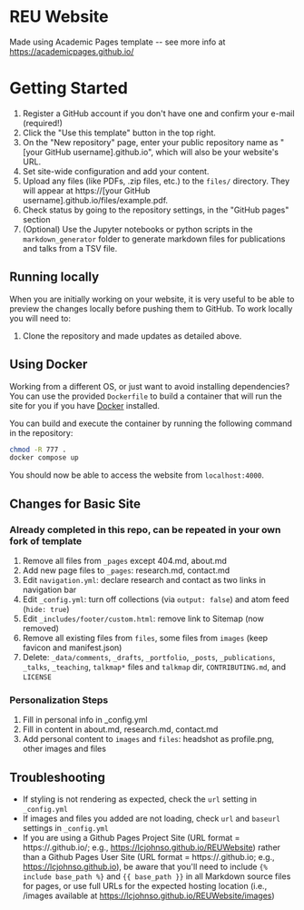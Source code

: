 # REU Website

Made using Academic Pages template -- see more info at https://academicpages.github.io/

# Getting Started

1. Register a GitHub account if you don't have one and confirm your e-mail (required!)
1. Click the "Use this template" button in the top right.
1. On the "New repository" page, enter your public repository name as "[your GitHub username].github.io", which will also be your website's URL.
1. Set site-wide configuration and add your content.
1. Upload any files (like PDFs, .zip files, etc.) to the `files/` directory. They will appear at https://[your GitHub username].github.io/files/example.pdf.
1. Check status by going to the repository settings, in the "GitHub pages" section
1. (Optional) Use the Jupyter notebooks or python scripts in the `markdown_generator` folder to generate markdown files for publications and talks from a TSV file.

## Running locally

When you are initially working on your website, it is very useful to be able to preview the changes locally before pushing them to GitHub. To work locally you will need to:

1. Clone the repository and made updates as detailed above.

## Using Docker

Working from a different OS, or just want to avoid installing dependencies? You can use the provided `Dockerfile` to build a container that will run the site for you if you have [Docker](https://www.docker.com/) installed.

You can build and execute the container by running the following command in the repository:

```bash
chmod -R 777 .
docker compose up
```

You should now be able to access the website from `localhost:4000`.

## Changes for Basic Site

### Already completed in this repo, can be repeated in your own fork of template
1. Remove all files from `_pages` except 404.md, about.md
1. Add new page files to `_pages`: research.md, contact.md
1. Edit `navigation.yml`: declare research and contact as two links in navigation bar
1. Edit `_config.yml`: turn off collections (via `output: false`) and atom feed (`hide: true`)
1. Edit `_includes/footer/custom.html`: remove link to Sitemap (now removed)
1. Remove all existing files from `files`, some files from `images` (keep favicon and manifest.json)
1. Delete: `_data/comments`, `_drafts`, `_portfolio`, `_posts`, `_publications`, `_talks`, `_teaching`, `talkmap*` files and `talkmap` dir, `CONTRIBUTING.md`, and `LICENSE`

### Personalization Steps
1. Fill in personal info in _config.yml
1. Fill in content in about.md, research.md, contact.md
1. Add personal content to `images` and `files`: headshot as profile.png, other images and files

## Troubleshooting
- If styling is not rendering as expected, check the `url` setting in `_config.yml`
- If images and files you added are not loading, check `url` and `baseurl` settings in `_config.yml`
- If you are using a Github Pages Project Site (URL format = https://<owner>.github.io/<repositoryname>; e.g., https://lcjohnso.github.io/REUWebsite) rather than a Github Pages User Site (URL format = https://<owner>.github.io; e.g., https://lcjohnso.github.io), be aware that you'll need to include `{% include base_path %}` and `{{ base_path }}` in all Markdown source files for pages, or use full URLs for the expected hosting location (i.e., /images available at https://lcjohnso.github.io/REUWebsite/images)
